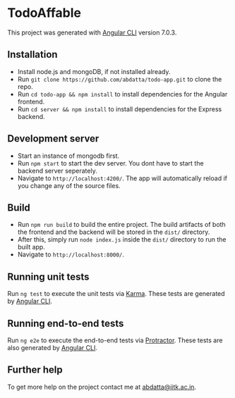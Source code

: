 # TodoAffable

This project was generated with [Angular CLI](https://github.com/angular/angular-cli) version 7.0.3.

## Installation

- Install node.js and mongoDB, if not installed already.
- Run `git clone https://github.com/abdatta/todo-app.git` to clone the repo.
- Run `cd todo-app && npm install` to install dependencies for the Angular frontend.
- Run `cd server && npm install` to install dependencies for the Express backend.

## Development server

- Start an instance of mongodb first.
- Run `npm start` to start the dev server. You dont have to start the backend server seperately.
- Navigate to `http://localhost:4200/`. The app will automatically reload if you change any of the source files.

## Build

- Run `npm run build` to build the entire project. The build artifacts of both the frontend and the backend will be stored in the `dist/` directory.
- After this, simply run `node index.js` inside the `dist/` directory to run the built app.
- Navigate to `http://localhost:8000/`.

## Running unit tests

Run `ng test` to execute the unit tests via [Karma](https://karma-runner.github.io). These tests are generated by [Angular CLI](https://github.com/angular/angular-cli).

## Running end-to-end tests

Run `ng e2e` to execute the end-to-end tests via [Protractor](http://www.protractortest.org/). These tests are also generated by [Angular CLI](https://github.com/angular/angular-cli).

## Further help

To get more help on the project contact me at abdatta@iitk.ac.in.
